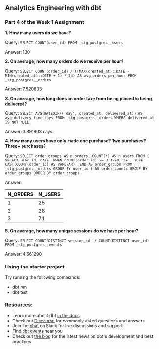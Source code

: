 ## Analytics Engineering with dbt
### Part 4 of the Week 1 Assignment

**1. How many users do we have?**

Query: ```SELECT COUNT(user_id) FROM _stg_postgres__users```

Answer: 130

**2. On average, how many orders do we receive per hour?**

Query: ```SELECT
    COUNT(order_id) / ((MAX(created_at)::DATE - MIN(created_at)::DATE + 1) * 24) AS avg_orders_per_hour
FROM 
    _stg_postgres__orders```

Answer: 7.520833

**3. On average, how long does an order take from being placed to being delivered?**

Query: ```SELECT AVG(DATEDIFF('day', created_at, delivered_at)) AS avg_delivery_time_days
FROM _stg_postgres__orders
WHERE delivered_at IS NOT NULL```

Answer: 3.891803 days

**4. How many users have only made one purchase? Two purchases? Three+ purchases?**

Query: ```SELECT
  order_groups AS n_orders,
  COUNT(*) AS n_users
FROM (
  SELECT
    user_id,
    CASE 
      WHEN COUNT(order_id) >= 3 THEN '3+' 
      ELSE CAST(COUNT(order_id) AS VARCHAR) 
    END AS order_groups
  FROM 
    _stg_postgres__orders
  GROUP BY user_id
) AS order_counts
GROUP BY order_groups
ORDER BY order_groups```

Answer: 

| N_ORDERS | N_USERS |
| ------ | ------ |
| 1 | 25 |
| 2 | 28 |
| 3 | 71 |

**5. On average, how many unique sessions do we have per hour?**

Query: ```SELECT
COUNT(DISTINCT session_id) / COUNT(DISTINCT user_id)
FROM _stg_postgres__events```

Answer: 4.661290


### Using the starter project

Try running the following commands:
- dbt run
- dbt test


### Resources:
- Learn more about dbt [in the docs](https://docs.getdbt.com/docs/introduction)
- Check out [Discourse](https://discourse.getdbt.com/) for commonly asked questions and answers
- Join the [chat](https://community.getdbt.com/) on Slack for live discussions and support
- Find [dbt events](https://events.getdbt.com) near you
- Check out [the blog](https://blog.getdbt.com/) for the latest news on dbt's development and best practices
